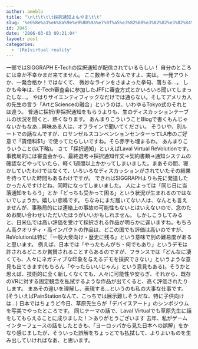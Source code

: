 ```yaml
---
author: ameblo
title: "\n\t\t\t\t採択通知よもやま\t\t"
slug: '%e6%8e%a1%e6%8a%9e%e9%80%9a%e7%9f%a5%e3%82%88%e3%82%82%e3%82%84%e3%81%be'
id: 2845
date: '2006-03-03 09:21:04'
layout: post
categories:
  - '[Re]virtual reality'
---
```


一部ではSIGGRAPH E-Techの採択通知が配信されているらしい！ 自分のところには幸か不幸かまだ来てません。 ここ数年そうなんですよ、実は。 一発アウトか、一発合格か！ではなくて、 微妙なラインをさまよった挙句、落ちる…。 しかも今年は、E-Tech審査会に参加したJFFに審査方式とかいろいろ聞いてしまったしな…。 やはりサイエンティフィックなだけでは通らない。そしてアメリカ人の先生の言う「ArtとScienceの融合」というのは、いわゆるTokyo式のそれとは違う。 普通に採択/非採択通知をもらうよりも、生のディスカッションテーブルの状況を聞くと、熱くなります。 あんまりこういうことBlogで書くもんじゃないかもなあ…興味ある人は、オフラインで聞いてください。 そういや、別ルートでの話なんですが、ロサンゼルスコンベンションセンターってLA市のご好意で「賃借料$1」で使ってたらしいですね。そら赤字も埋まるわ。 あんまりこういうこと(以下略)。 さて「採択通知」といえばLaval Virtual ReVolutionです。 事務局的には審査会から、最終選考→採択通知作文→契約書類→通知システムの確認などやっていたら、軽く1週間以上かかってしまいました。まあその間、寝かしていたわけではなくて、いろいろなディスカッションがされていたその結果を待っていた時間もあるわけですが。 できればSIGGRAPHよりも先に発送したかったんですけどね、同時になってしまいました。 人によっては「同じ日に当落通知をもらう」とか「どっちも受かって困る」という状況が生まれるのではないでしょうか。嬉しい悲鳴です。 ちなみにまだ届いてない人は、なんとも言えませんが、事務局的には連絡上の事故の可能性もないとはいえないので、念のためお問い合わせいただいたほうがいいかもしれません。 しかしこうしてみると、日米仏では高い評価を受けて採択される作品が明らかに違いますね。もちろん高クオリティ・高インパクトの作品は、どこの国でも評価は高いのですが、ReVolutionは特に「一般大衆向け・歴史に残る」という意味で別の難易度があると思います。 例えば、日本では「やったもんがち・何でもあり」というデモは許されるどころか賞賛されることすらあるのですが、フランスでは「どんなに凄くても、人々にネガティブな印象を与えるデモを採択できない」というような意見も出てきます(もちろん「やったらいいじゃん」という意見もある)。そうかと思えば、技術的に全く新しくなくても、人々に可能性や安らぎ、それから、既存のVRに対する固定観念を払拭するような作品が出てくると、高く評価されたりします。 まあその違いを理解し、表現する…というのも私の大事な仕事です。 (そういえばPainStationなんて、こっちでは展示難しそうだな、特に子供向けは…) 日本ではちょうど今日、草原先生らが「デバイスアート」のシンポジウムを写美でやったところです。 同じテーマの話で、Laval Virtualでも草原先生に話をしてもらえることに成りました！＞ありがとうございます 去年、私がゲームインターフェースの話をしたときも、「ヨーロッパから見た日本への誤解」をかなり感じましたが、そういった誤解をちょっとでも払拭して、よりよいものを生み出していければなあ、と思います。